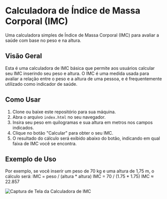 # Calculadora de Índice de Massa Corporal (IMC)

Uma calculadora simples de Índice de Massa Corporal (IMC) para avaliar a saúde com base no peso e na altura.

## Visão Geral

Esta é uma calculadora de IMC básica que permite aos usuários calcular seu IMC inserindo seu peso e altura. O IMC é uma medida usada para avaliar a relação entre o peso e a altura de uma pessoa, e é frequentemente utilizado como indicador de saúde.

## Como Usar

1. Clone ou baixe este repositório para sua máquina.
2. Abra o arquivo `index.html` no seu navegador.
3. Insira seu peso em quilogramas e sua altura em metros nos campos indicados.
4. Clique no botão "Calcular" para obter o seu IMC.
5. O resultado do cálculo será exibido abaixo do botão, indicando em qual faixa de IMC você se encontra.

## Exemplo de Uso

Por exemplo, se você inserir um peso de 70 kg e uma altura de 1,75 m, o cálculo será:
IMC = peso / (altura * altura)
IMC = 70 / (1.75 * 1.75)
IMC ≈ 22.857


![Captura de Tela da Calculadora de IMC](https://i.imgur.com/Px58oey.png)

